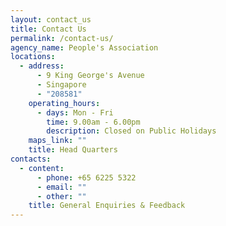 ```yaml
---
layout: contact_us
title: Contact Us
permalink: /contact-us/
agency_name: People's Association
locations:
  - address:
      - 9 King George's Avenue
      - Singapore
      - "208581"
    operating_hours:
      - days: Mon - Fri
        time: 9.00am - 6.00pm
        description: Closed on Public Holidays
    maps_link: ""
    title: Head Quarters
contacts:
  - content:
      - phone: +65 6225 5322
      - email: ""
      - other: ""
    title: General Enquiries & Feedback
---
```

